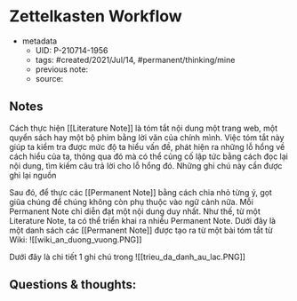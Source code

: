 # Zettelkasten Workflow

- metadata
	- UID: P-210714-1956
	- tags: #created/2021/Jul/14, #permanent/thinking/mine
	- previous note: 
	- source: 

## Notes
Cách thực hiện [[Literature Note]] là tóm tắt nội dung một trang web, một quyển sách hay một bộ phim bằng lời văn của chính mình. Việc tóm tắt này giúp ta kiểm tra được mức độ ta hiểu vấn đề, phát hiện ra những lỗ hổng về cách hiểu của ta, thông qua đó mà có thể củng cố lập tức bằng cách đọc lại nội dung, tìm kiếm câu trả lời cho lỗ hổng đó. Những ghi chú này cần được ghi lại nguồn

Sau đó, để thực các [[Permanent Note]] bằng cách chia nhỏ từng ý, gọt giũa chúng để chúng không còn phụ thuộc vào ngữ cảnh nữa. Mỗi Permanent Note chỉ diễn đạt một nội dung duy nhất. Như thế, từ một Literature Note, ta có thể triển khai ra nhiều Permanent Note.
Dưới đây là một danh sách các [[Permanent Note]] được tạo ra từ một bài tóm tắt từ Wiki:
![[wiki_an_duong_vuong.PNG]]

Dưới đây là chi tiết 1 ghi chú trong 
![[trieu_da_danh_au_lac.PNG]]


## Questions & thoughts:


